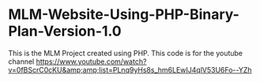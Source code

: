 # MLM-Website-Using-PHP-Binary-Plan-Version-1.0
This is the MLM Project created using PHP. This code is for the youtube channel https://www.youtube.com/watch?v=0fBScrC0cKU&amp;amp;list=PLnq9yHs8s_hm6LEwIJ4qlV53U6Fo--YZh
